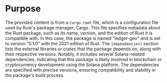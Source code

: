 # Purpose
The provided content is from a `Cargo.toml` file, which is a configuration file used by Rust's package manager, Cargo. This file specifies metadata about the Rust package, such as its name, version, and the edition of Rust it is compatible with. In this case, the package is named "ledger-gen" and is set to version "0.1.0" with the 2021 edition of Rust. The `[dependencies]` section lists the external libraries or crates that the package depends on, along with their respective versions. Notably, it includes several Solana-related dependencies, indicating that this package is likely involved in blockchain or cryptocurrency development using the Solana platform. The dependencies are specified with precise versions, ensuring compatibility and stability in the package's build process.

